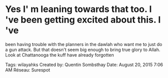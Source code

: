 # Yes I' m leaning towards that too. l 've been getting excited about this. l 've
been having trouble with the planners in the dawlah who want me to just do
a gun attack. But that doesn't seem big enough to bring true glory to
Allah. Look at Chattanooga the kuff have already forgotten

Tags: wilayahks
Created by: Quentin Sombsthay
Date: August 20, 2015 7:06 AM
Réseau: Surespot